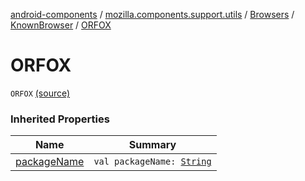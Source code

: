 [android-components](../../../index.md) / [mozilla.components.support.utils](../../index.md) / [Browsers](../index.md) / [KnownBrowser](index.md) / [ORFOX](./-o-r-f-o-x.md)

# ORFOX

`ORFOX` [(source)](https://github.com/mozilla-mobile/android-components/blob/master/components/support/utils/src/main/java/mozilla/components/support/utils/Browsers.kt#L74)

### Inherited Properties

| Name | Summary |
|---|---|
| [packageName](package-name.md) | `val packageName: `[`String`](https://kotlinlang.org/api/latest/jvm/stdlib/kotlin/-string/index.html) |

